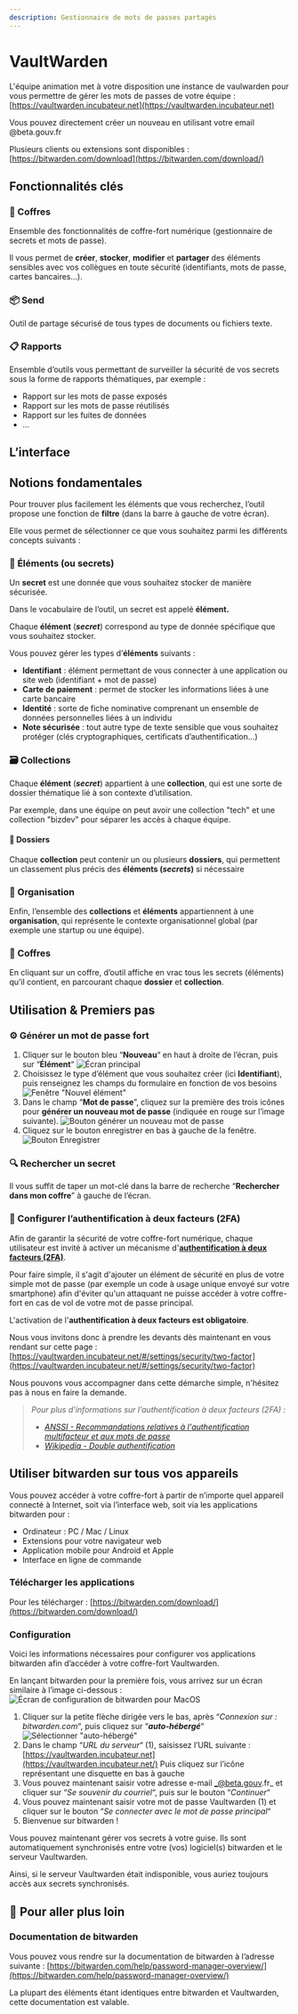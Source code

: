 ```yaml
---
description: Gestionnaire de mots de passes partagés
---
```


# VaultWarden

L'équipe animation met à votre disposition une instance de vaulwarden pour vous permettre de gérer les mots de passes de votre équipe : [https://vaultwarden.incubateur.net](https://vaultwarden.incubateur.net)

Vous pouvez directement créer un nouveau en utilisant votre email @beta.gouv.fr

Plusieurs clients ou extensions sont disponibles : [https://bitwarden.com/download](https://bitwarden.com/download/)

## Fonctionnalités clés <a href="#fonctionnalit-c3-a9s-cl-c3-a9s" id="fonctionnalit-c3-a9s-cl-c3-a9s"></a>

### 🔐 Coffres <a href="#f0-9f-94-90-coffres" id="f0-9f-94-90-coffres"></a>

Ensemble des fonctionnalités de coffre-fort numérique (gestionnaire de secrets et mots de passe).

Il vous permet de **créer**, **stocker**, **modifier** et **partager** des éléments sensibles avec vos collègues en toute sécurité (identifiants, mots de passe, cartes bancaires…).

### 📦 Send <a href="#f0-9f-93-a6-send" id="f0-9f-93-a6-send"></a>

Outil de partage sécurisé de tous types de documents ou fichiers texte.

### 📋 Rapports <a href="#f0-9f-93-8b-rapports" id="f0-9f-93-8b-rapports"></a>

Ensemble d’outils vous permettant de surveiller la sécurité de vos secrets sous la forme de rapports thématiques, par exemple :

* Rapport sur les mots de passe exposés
* Rapport sur les mots de passe réutilisés
* Rapport sur les fuites de données
* …

## L’interface <a href="#linterface" id="linterface"></a>

## Notions fondamentales <a href="#notions-fondamentales" id="notions-fondamentales"></a>

Pour trouver plus facilement les éléments que vous recherchez, l’outil propose une fonction de **filtre** (dans la barre à gauche de votre écran).

Elle vous permet de sélectionner ce que vous souhaitez parmi les différents concepts suivants :

### 💍 Éléments (ou secrets) <a href="#f0-9f-92-8d-c3-a9l-c3-a9ments-ou-secrets" id="f0-9f-92-8d-c3-a9l-c3-a9ments-ou-secrets"></a>

Un **secret** est une donnée que vous souhaitez stocker de manière sécurisée.

Dans le vocabulaire de l’outil, un secret est appelé **élément.**

Chaque **élément** (_**secret**_) correspond au type de donnée spécifique que vous souhaitez stocker.

Vous pouvez gérer les types d’**éléments** suivants :

* **Identifiant** : élément permettant de vous connecter à une application ou site web (identifiant + mot de passe)
* **Carte de paiement** : permet de stocker les informations liées à une carte bancaire
* **Identité** : sorte de fiche nominative comprenant un ensemble de données personnelles liées à un individu
* **Note sécurisée** : tout autre type de texte sensible que vous souhaitez protéger (clés cryptographiques, certificats d’authentification…)

### 🗃️ Collections <a href="#f0-9f-97-83-ef-b8-8f-collections" id="f0-9f-97-83-ef-b8-8f-collections"></a>

Chaque **élément** (_**secret**_) appartient à une **collection**, qui est une sorte de dossier thématique lié à son contexte d’utilisation.

Par exemple, dans une équipe on peut avoir une collection "tech" et une collection "bizdev" pour séparer les accès à chaque équipe.

#### 📂 Dossiers <a href="#f0-9f-93-82-dossiers" id="f0-9f-93-82-dossiers"></a>

Chaque **collection** peut contenir un ou plusieurs **dossiers**, qui permettent un classement plus précis des **éléments (**_**secrets**_**)** si nécessaire

### 🏢 Organisation <a href="#f0-9f-8f-a2-organisation" id="f0-9f-8f-a2-organisation"></a>

Enfin, l’ensemble des **collections** et **éléments** appartiennent à une **organisation**, qui représente le contexte organisationnel global (par exemple une startup ou une équipe).

### 🔐 Coffres <a href="#f09f9490-coffres-1" id="f09f9490-coffres-1"></a>

En cliquant sur un coffre, d’outil affiche en vrac tous les secrets (éléments) qu’il contient, en parcourant chaque **dossier** et **collection**.

## Utilisation & Premiers pas <a href="#utilisation--premiers-pas" id="utilisation--premiers-pas"></a>

### ⚙️ Générer un mot de passe fort <a href="#e2-9a-99-ef-b8-8f-g-c3-a9n-c3-a9rer-un-mot-de-passe-fort" id="e2-9a-99-ef-b8-8f-g-c3-a9n-c3-a9rer-un-mot-de-passe-fort"></a>

1. Cliquer sur le bouton bleu “**Nouveau**“ en haut à droite de l’écran, puis sur “**Élément**“ ![Écran principal](https://file+.vscode-resource.vscode-cdn.net/api/attachments.redirect?id=3122d3fc-7875-4a19-a113-13da007d6f13)
2. Choisissez le type d’élément que vous souhaitez créer (ici **Identifiant**), puis renseignez les champs du formulaire en fonction de vos besoins ![Fenêtre "Nouvel élément"](https://file+.vscode-resource.vscode-cdn.net/api/attachments.redirect?id=8cc6926d-3128-4141-a979-a74583839fd8)
3. Dans le champ “**Mot de passe**”, cliquez sur la première des trois icônes pour **générer un nouveau mot de passe** (indiquée en rouge sur l’image suivante). ![Bouton générer un nouveau mot de passe](https://file+.vscode-resource.vscode-cdn.net/api/attachments.redirect?id=f5e6e6c6-0dfb-4fff-adf1-9810db80ca79)
4. Cliquez sur le bouton enregistrer en bas à gauche de la fenêtre. ![Bouton Enregistrer](https://file+.vscode-resource.vscode-cdn.net/api/attachments.redirect?id=582db02b-d07c-4099-8539-d126c8ea0d19)

### 🔍 Rechercher un secret <a href="#f0-9f-94-8d-rechercher-un-secret" id="f0-9f-94-8d-rechercher-un-secret"></a>

Il vous suffit de taper un mot-clé dans la barre de recherche “**Rechercher dans mon coffre**” à gauche de l’écran.

### 🪪 Configurer l’authentification à deux facteurs (2FA) <a href="#f0-9f-aa-aa-configurer-lauthentification-c3-a0-deux-facteurs-2fa" id="f0-9f-aa-aa-configurer-lauthentification-c3-a0-deux-facteurs-2fa"></a>

Afin de garantir la sécurité de votre coffre-fort numérique, chaque utilisateur est invité à activer un mécanisme d'[**authentification à deux facteurs (2FA)**](https://fr.wikipedia.org/wiki/Double\_authentification).

Pour faire simple, il s'agit d'ajouter un élément de sécurité en plus de votre simple mot de passe (par exemple un code à usage unique envoyé sur votre smartphone) afin d'éviter qu'un attaquant ne puisse accéder à votre coffre-fort en cas de vol de votre mot de passe principal.

L'activation de l'**authentification à deux facteurs est obligatoire**.

Nous vous invitons donc à prendre les devants dès maintenant en vous rendant sur cette page : [https://vaultwarden.incubateur.net/#/settings/security/two-factor](https://vaultwarden.incubateur.net/#/settings/security/two-factor)

Nous pouvons vous accompagner dans cette démarche simple, n'hésitez pas à nous en faire la demande.

> _Pour plus d’informations sur l’authentification à deux facteurs (2FA) :_
>
> * [_ANSSI - Recommandations relatives à l'authentification multifacteur et aux mots de passe_](https://cyber.gouv.fr/publications/recommandations-relatives-lauthentification-multifacteur-et-aux-mots-de-passe)
> * [_Wikipedia - Double authentification_](https://fr.wikipedia.org/wiki/Double\_authentification)

## Utiliser bitwarden sur tous vos appareils <a href="#utiliser-bitwarden-sur-tous-vos-appareils" id="utiliser-bitwarden-sur-tous-vos-appareils"></a>

Vous pouvez accéder à votre coffre-fort à partir de n’importe quel appareil connecté à Internet, soit via l’interface web, soit via les applications bitwarden pour :

* Ordinateur : PC / Mac / Linux
* Extensions pour votre navigateur web
* Application mobile pour Android et Apple
* Interface en ligne de commande

### Télécharger les applications <a href="#t-c3-a9l-c3-a9charger-les-applications" id="t-c3-a9l-c3-a9charger-les-applications"></a>

Pour les télécharger : [https://bitwarden.com/download/](https://bitwarden.com/download/)

### Configuration <a href="#configuration" id="configuration"></a>

Voici les informations nécessaires pour configurer vos applications bitwarden afin d’accéder à votre coffre-fort Vaultwarden.

En lançant bitwarden pour la première fois, vous arrivez sur un écran similaire à l’image ci-dessous : ![Écran de configuration de bitwarden pour MacOS](https://file+.vscode-resource.vscode-cdn.net/api/attachments.redirect?id=4f5cb761-edcf-4979-b64d-3b8d12157fe4)

1. Cliquer sur la petite flèche dirigée vers le bas, après “_Connexion sur : bitwarden.com_“, puis cliquez sur “_**auto-hébergé**_“ ![Sélectionner "auto-hébergé"](https://file+.vscode-resource.vscode-cdn.net/api/attachments.redirect?id=0bec2b11-bf1c-471e-8e11-1a186d5e4b4f)
2. Dans le champ “_URL du serveur_“ (1), saisissez l’URL suivante : [https://vaultwarden.incubateur.net](https://vaultwarden.incubateur.net/) Puis cliquez sur l’icône représentant une disquette en bas à gauche
3. Vous pouvez maintenant saisir votre adresse e-mail _@beta.gouv.fr_ et cliquer sur “_Se souvenir du courriel_“, puis sur le bouton “_Continuer_“
4. Vous pouvez maintenant saisir votre mot de passe Vaultwarden (1) et cliquer sur le bouton “_Se connecter avec le mot de passe principal_“
5. Bienvenue sur bitwarden !

Vous pouvez maintenant gérer vos secrets à votre guise. Ils sont automatiquement synchronisés entre votre (vos) logiciel(s) bitwarden et le serveur Vaultwarden.

Ainsi, si le serveur Vaultwarden était indisponible, vous auriez toujours accès aux secrets synchronisés.

## 🛟 Pour aller plus loin <a href="#f0-9f-9b-9f-pour-aller-plus-loin" id="f0-9f-9b-9f-pour-aller-plus-loin"></a>

### Documentation de bitwarden <a href="#documentation-de-bitwarden" id="documentation-de-bitwarden"></a>

Vous pouvez vous rendre sur la documentation de bitwarden à l’adresse suivante : [https://bitwarden.com/help/password-manager-overview/](https://bitwarden.com/help/password-manager-overview/)

La plupart des éléments étant identiques entre bitwarden et Vaultwarden, cette documentation est valable.
